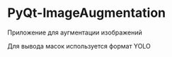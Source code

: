 # PyQt-ImageAugmentation

Приложение для аугментации изображений


Для вывода масок используется формат YOLO

